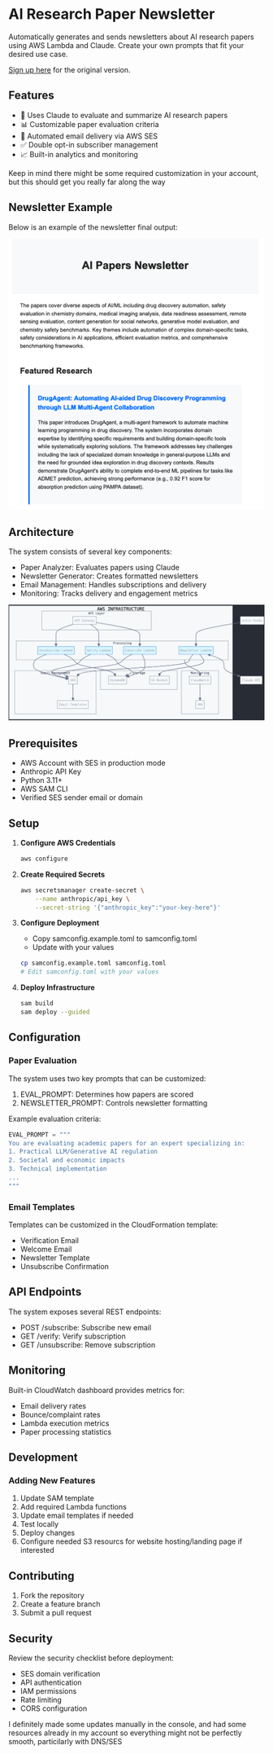# AI Research Paper Newsletter

Automatically generates and sends newsletters about AI research papers using AWS Lambda and Claude. Create your own prompts that fit your desired use case.

[Sign up here](https://wesleypasfield.com/aipapers/) for  the original version.

## Features

- 🤖 Uses Claude to evaluate and summarize AI research papers
- 📊 Customizable paper evaluation criteria
- 📧 Automated email delivery via AWS SES
- ✅ Double opt-in subscriber management
- 📈 Built-in analytics and monitoring

Keep in mind there might be some required customization in your account, but this should get you really far along the way

## Newsletter Example

Below is an example of the newsletter final output:

![Newsletter Example](./assets/newsletter-example.png)

## Architecture

The system consists of several key components:
- Paper Analyzer: Evaluates papers using Claude
- Newsletter Generator: Creates formatted newsletters
- Email Management: Handles subscriptions and delivery
- Monitoring: Tracks delivery and engagement metrics

![Architecture Diagram](./assets/arch_diagram.png)

## Prerequisites

- AWS Account with SES in production mode
- Anthropic API Key
- Python 3.11+
- AWS SAM CLI
- Verified SES sender email or domain

## Setup

1. **Configure AWS Credentials**
   ```bash
   aws configure
   ```

2. **Create Required Secrets**
   ```bash
   aws secretsmanager create-secret \
       --name anthropic/api_key \
       --secret-string '{"anthropic_key":"your-key-here"}'
   ```

3. **Configure Deployment**
   - Copy samconfig.example.toml to samconfig.toml
   - Update with your values
   ```bash
   cp samconfig.example.toml samconfig.toml
   # Edit samconfig.toml with your values
   ```

4. **Deploy Infrastructure**
   ```bash
   sam build
   sam deploy --guided
   ```

## Configuration

### Paper Evaluation

The system uses two key prompts that can be customized:

1. EVAL_PROMPT: Determines how papers are scored
2. NEWSLETTER_PROMPT: Controls newsletter formatting

Example evaluation criteria:
```python
EVAL_PROMPT = """
You are evaluating academic papers for an expert specializing in:
1. Practical LLM/Generative AI regulation
2. Societal and economic impacts
3. Technical implementation
...
"""
```

### Email Templates

Templates can be customized in the CloudFormation template:
- Verification Email
- Welcome Email
- Newsletter Template
- Unsubscribe Confirmation

## API Endpoints

The system exposes several REST endpoints:

- POST /subscribe: Subscribe new email
- GET /verify: Verify subscription
- GET /unsubscribe: Remove subscription

## Monitoring

Built-in CloudWatch dashboard provides metrics for:
- Email delivery rates
- Bounce/complaint rates
- Lambda execution metrics
- Paper processing statistics

## Development

### Adding New Features

1. Update SAM template
2. Add required Lambda functions
3. Update email templates if needed
4. Test locally
5. Deploy changes
6. Configure needed S3 resourcs for website hosting/landing page if interested

## Contributing

1. Fork the repository
2. Create a feature branch
3. Submit a pull request

## Security

Review the security checklist before deployment:
- SES domain verification
- API authentication
- IAM permissions
- Rate limiting
- CORS configuration

I definitely made some updates manually in the console, and had some resources already in my account so everything might not be perfectly smooth, particilarly with DNS/SES